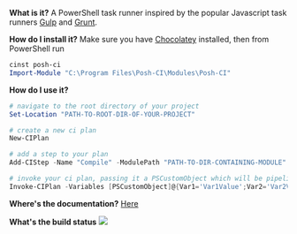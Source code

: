 **What is it?**
A PowerShell task runner inspired by the popular Javascript task runners [Gulp](http://gulpjs.com) and [Grunt](http://gruntjs.com).

**How do I install it?**
Make sure you have [Chocolatey](https://chocolatey.org) installed, then from PowerShell run
```POWERSHELL
cinst posh-ci
Import-Module "C:\Program Files\Posh-CI\Modules\Posh-CI"
```

**How do I use it?**
```POWERSHELL
# navigate to the root directory of your project
Set-Location "PATH-TO-ROOT-DIR-OF-YOUR-PROJECT"

# create a new ci plan
New-CIPlan

# add a step to your plan
Add-CIStep -Name "Compile" -ModulePath "PATH-TO-DIR-CONTAINING-MODULE"

# invoke your ci plan, passing it a PSCustomObject which will be pipelined to each step
Invoke-CIPlan -Variables [PSCustomObject]@{Var1='Var1Value';Var2='Var2Value'}
```

**Where's the documentation?**
[Here](Documentation/Index.md)

**What's the build status**
![](https://ci.appveyor.com/api/projects/status/ay2uucfxymlgk2ni?svg=true)

